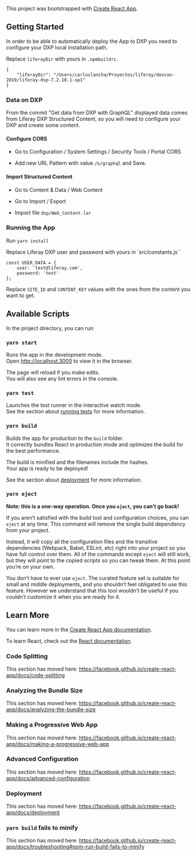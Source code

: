 This project was bootstrapped with [Create React App](https://github.com/facebook/create-react-app).

## Getting Started

In order to be able to automatically deploy the App to DXP you need to configure your DXP local installation path.

Replace `liferayDir` with yours in `.npmbuildrc`.
```
{
    "liferayDir": "/Users/carloslancha/Proyectos/liferay/devcon-2019/liferay-dxp-7.2.10.1-sp1"
}
```

### Data on DXP
From the commit "Get data from DXP with GraphQL" displayed data comes from Liferay DXP Structured Content, so you will need to configure your DXP and create some content.

#### Configure CORS

- Go to Configuration / System Settings / Security Tools / Portal CORS

- Add new URL Pattern with value `/o/graphql` and Save.

#### Import Structured Content

- Go to Content & Data / Web Content

- Go to Import / Export

- Import file `dxp/Web_Content.lar`

### Running the App

Run `yarn install`

Replace Liferay DXP user and password with yours in `src/constants.js``
```
const USER_DATA = {
    user: 'test@liferay.com',
    password: 'test'
};
```

Replace `SITE_ID` and `CONTENT_KEY` values with the ones from the content you want to get.

## Available Scripts

In the project directory, you can run:

### `yarn start`

Runs the app in the development mode.<br />
Open [http://localhost:3000](http://localhost:3000) to view it in the browser.

The page will reload if you make edits.<br />
You will also see any lint errors in the console.

### `yarn test`

Launches the test runner in the interactive watch mode.<br />
See the section about [running tests](https://facebook.github.io/create-react-app/docs/running-tests) for more information.

### `yarn build`

Builds the app for production to the `build` folder.<br />
It correctly bundles React in production mode and optimizes the build for the best performance.

The build is minified and the filenames include the hashes.<br />
Your app is ready to be deployed!

See the section about [deployment](https://facebook.github.io/create-react-app/docs/deployment) for more information.

### `yarn eject`

**Note: this is a one-way operation. Once you `eject`, you can’t go back!**

If you aren’t satisfied with the build tool and configuration choices, you can `eject` at any time. This command will remove the single build dependency from your project.

Instead, it will copy all the configuration files and the transitive dependencies (Webpack, Babel, ESLint, etc) right into your project so you have full control over them. All of the commands except `eject` will still work, but they will point to the copied scripts so you can tweak them. At this point you’re on your own.

You don’t have to ever use `eject`. The curated feature set is suitable for small and middle deployments, and you shouldn’t feel obligated to use this feature. However we understand that this tool wouldn’t be useful if you couldn’t customize it when you are ready for it.

## Learn More

You can learn more in the [Create React App documentation](https://facebook.github.io/create-react-app/docs/getting-started).

To learn React, check out the [React documentation](https://reactjs.org/).

### Code Splitting

This section has moved here: https://facebook.github.io/create-react-app/docs/code-splitting

### Analyzing the Bundle Size

This section has moved here: https://facebook.github.io/create-react-app/docs/analyzing-the-bundle-size

### Making a Progressive Web App

This section has moved here: https://facebook.github.io/create-react-app/docs/making-a-progressive-web-app

### Advanced Configuration

This section has moved here: https://facebook.github.io/create-react-app/docs/advanced-configuration

### Deployment

This section has moved here: https://facebook.github.io/create-react-app/docs/deployment

### `yarn build` fails to minify

This section has moved here: https://facebook.github.io/create-react-app/docs/troubleshooting#npm-run-build-fails-to-minify
